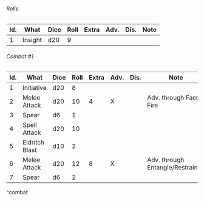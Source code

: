 ###### Rolls
| Id. | What    | Dice | Roll | Extra | Adv. | Dis. | Note |
| --- | ------- | ---- | ---- | ----- | ---- | ---- | ---- |
| 1   | Insight | d20  | 9    |       |      |      |      |

###### Combat #1
| Id. | What           | Dice | Roll | Extra | Adv. | Dis. | Note                             |
| --- | -------------- | ---- | ---- | ----- | ---- | ---- | -------------------------------- |
| 1   | Initiative     | d20  | 8    |       |      |      |                                  |
| 2   | Melee Attack   | d20  | 10   | 4     | X    |      | Adv. through Faerie Fire         |
| 3   | Spear          | d6   | 1    |       |      |   |                                  |  
| 4   | Spell Attack   | d20  | 10   |       |      |   |                                  |
| 5   | Eldritch Blast | d10  | 2    |       |      |   |                                  |
| 6   | Melee Attack   | d20  | 12   | 8     | X    |   | Adv. through Entangle/Restrained |
| 7   | Spear          | d6   | 2    |       |      |   |                                  |
^combat